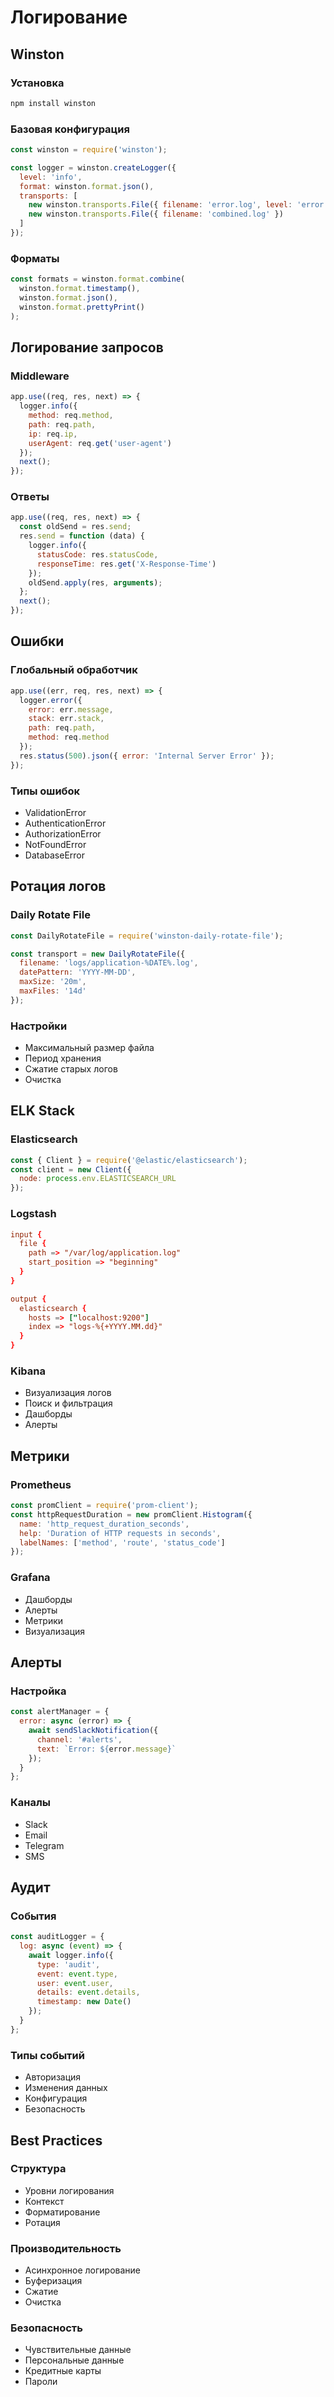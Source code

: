 # Логирование

## Winston

### Установка
```bash
npm install winston
```

### Базовая конфигурация
```javascript
const winston = require('winston');

const logger = winston.createLogger({
  level: 'info',
  format: winston.format.json(),
  transports: [
    new winston.transports.File({ filename: 'error.log', level: 'error' }),
    new winston.transports.File({ filename: 'combined.log' })
  ]
});
```

### Форматы
```javascript
const formats = winston.format.combine(
  winston.format.timestamp(),
  winston.format.json(),
  winston.format.prettyPrint()
);
```

## Логирование запросов

### Middleware
```javascript
app.use((req, res, next) => {
  logger.info({
    method: req.method,
    path: req.path,
    ip: req.ip,
    userAgent: req.get('user-agent')
  });
  next();
});
```

### Ответы
```javascript
app.use((req, res, next) => {
  const oldSend = res.send;
  res.send = function (data) {
    logger.info({
      statusCode: res.statusCode,
      responseTime: res.get('X-Response-Time')
    });
    oldSend.apply(res, arguments);
  };
  next();
});
```

## Ошибки

### Глобальный обработчик
```javascript
app.use((err, req, res, next) => {
  logger.error({
    error: err.message,
    stack: err.stack,
    path: req.path,
    method: req.method
  });
  res.status(500).json({ error: 'Internal Server Error' });
});
```

### Типы ошибок
- ValidationError
- AuthenticationError
- AuthorizationError
- NotFoundError
- DatabaseError

## Ротация логов

### Daily Rotate File
```javascript
const DailyRotateFile = require('winston-daily-rotate-file');

const transport = new DailyRotateFile({
  filename: 'logs/application-%DATE%.log',
  datePattern: 'YYYY-MM-DD',
  maxSize: '20m',
  maxFiles: '14d'
});
```

### Настройки
- Максимальный размер файла
- Период хранения
- Сжатие старых логов
- Очистка

## ELK Stack

### Elasticsearch
```javascript
const { Client } = require('@elastic/elasticsearch');
const client = new Client({
  node: process.env.ELASTICSEARCH_URL
});
```

### Logstash
```conf
input {
  file {
    path => "/var/log/application.log"
    start_position => "beginning"
  }
}

output {
  elasticsearch {
    hosts => ["localhost:9200"]
    index => "logs-%{+YYYY.MM.dd}"
  }
}
```

### Kibana
- Визуализация логов
- Поиск и фильтрация
- Дашборды
- Алерты

## Метрики

### Prometheus
```javascript
const promClient = require('prom-client');
const httpRequestDuration = new promClient.Histogram({
  name: 'http_request_duration_seconds',
  help: 'Duration of HTTP requests in seconds',
  labelNames: ['method', 'route', 'status_code']
});
```

### Grafana
- Дашборды
- Алерты
- Метрики
- Визуализация

## Алерты

### Настройка
```javascript
const alertManager = {
  error: async (error) => {
    await sendSlackNotification({
      channel: '#alerts',
      text: `Error: ${error.message}`
    });
  }
};
```

### Каналы
- Slack
- Email
- Telegram
- SMS

## Аудит

### События
```javascript
const auditLogger = {
  log: async (event) => {
    await logger.info({
      type: 'audit',
      event: event.type,
      user: event.user,
      details: event.details,
      timestamp: new Date()
    });
  }
};
```

### Типы событий
- Авторизация
- Изменения данных
- Конфигурация
- Безопасность

## Best Practices

### Структура
- Уровни логирования
- Контекст
- Форматирование
- Ротация

### Производительность
- Асинхронное логирование
- Буферизация
- Сжатие
- Очистка

### Безопасность
- Чувствительные данные
- Персональные данные
- Кредитные карты
- Пароли 